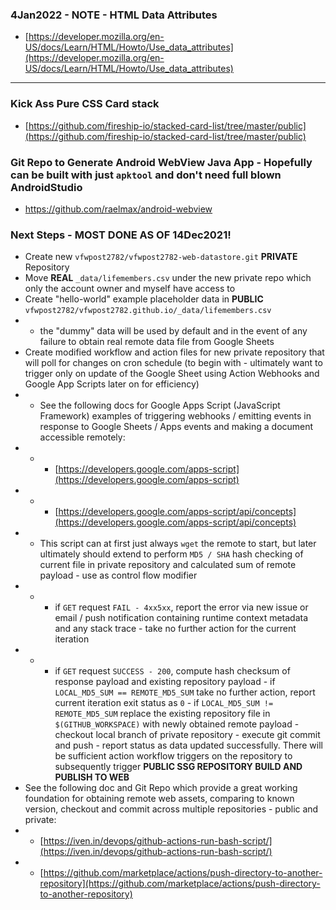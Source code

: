 ### 4Jan2022 - NOTE - HTML Data Attributes
- [https://developer.mozilla.org/en-US/docs/Learn/HTML/Howto/Use_data_attributes](https://developer.mozilla.org/en-US/docs/Learn/HTML/Howto/Use_data_attributes)

----

### Kick Ass Pure CSS Card stack
- [https://github.com/fireship-io/stacked-card-list/tree/master/public](https://github.com/fireship-io/stacked-card-list/tree/master/public)

### Git Repo to Generate Android WebView Java App - Hopefully can be built with just `apktool` and don't need full blown AndroidStudio
- https://github.com/raelmax/android-webview

### Next Steps - MOST DONE AS OF 14Dec2021!

- Create new `vfwpost2782/vfwpost2782-web-datastore.git` **PRIVATE** Repository
- Move **REAL** `_data/lifemembers.csv` under the new private repo which only the account owner and myself have access to
- Create "hello-world" example placeholder data in **PUBLIC** `vfwpost2782/vfwpost2782.github.io/_data/lifemembers.csv` 
- - the "dummy" data will be used by default and in the event of any failure to obtain real remote data file from Google Sheets
- Create modified workflow and action files for new private repository that will poll for changes on cron schedule (to begin with - ultimately want to trigger only on update of the Google Sheet using Action Webhooks and Google App Scripts later on for efficiency)
- - See the following docs for Google Apps Script (JavaScript Framework) examples of triggering webhooks / emitting events in response to Google Sheets / Apps events and making a document accessible remotely:
- - - [https://developers.google.com/apps-script](https://developers.google.com/apps-script)
- - - [https://developers.google.com/apps-script/api/concepts](https://developers.google.com/apps-script/api/concepts)
- - This script can at first just always `wget` the remote to start, but later ultimately should extend to perform `MD5 / SHA` hash checking of current file in private repository and calculated sum of remote payload - use as control flow modifier 
- - - if `GET` request `FAIL - 4xx5xx`, report the error via new issue or email / push notification containing runtime context metadata and any stack trace - take no further action for the current iteration
- - - if `GET` request `SUCCESS - 200`, compute hash checksum of response payload and existing repository payload - if `LOCAL_MD5_SUM == REMOTE_MD5_SUM` take no further action, report current iteration exit status as `0` - if `LOCAL_MD5_SUM != REMOTE_MD5_SUM` replace the existing repository file in `$(GITHUB_WORKSPACE)` with newly obtained remote payload - checkout local branch of private repository - execute git commit and push - report status as data updated successfully. There will be sufficient action workflow triggers on the repository to subsequently trigger **PUBLIC SSG REPOSITORY BUILD AND PUBLISH TO WEB**
- See the following doc and Git Repo which provide a great working foundation for obtaining remote web assets, comparing to known version, checkout and commit across multiple repositories - public and private:
- - [https://iven.in/devops/github-actions-run-bash-script/](https://iven.in/devops/github-actions-run-bash-script/)
- - [https://github.com/marketplace/actions/push-directory-to-another-repository](https://github.com/marketplace/actions/push-directory-to-another-repository)
